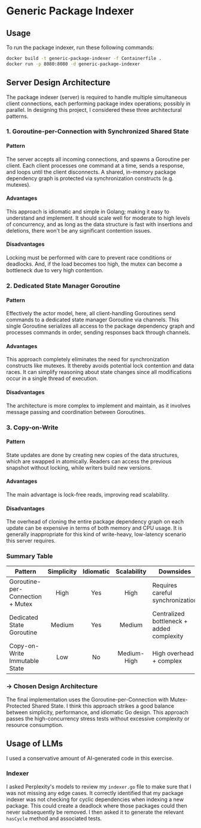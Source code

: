 # Generic Package Indexer

## Usage

To run the package indexer, run these following commands:

```sh
docker build -t generic-package-indexer -f Containerfile .
docker run -p 8080:8080 -d generic-package-indexer
```

## Server Design Architecture

The package indexer (server) is required to handle multiple simultaneous client
connections, each performing package index operations; possibly in parallel. In
designing this project, I considered these three architectural patterns.

### 1. Goroutine-per-Connection with Synchronized Shared State

#### Pattern

The server accepts all incoming connections, and spawns a Goroutine per client.
Each client processes one command at a time, sends a response, and loops until
the client disconnects. A shared, in-memory package dependency graph is
protected via synchronization constructs (e.g. mutexes).

#### Advantages

This approach is idiomatic and simple in Golang; making it easy to understand
and implement. It should scale well for moderate to high levels of concurrency,
and as long as the data structure is fast with insertions and deletions, there
won't be any significant contention issues.

#### Disadvantages

Locking must be performed with care to prevent race conditions or deadlocks.
And, if the load becomes too high, the mutex can become a bottleneck due to very
high contention.

### 2. Dedicated State Manager Goroutine

#### Pattern

Effectively the actor model, here, all client-handling Goroutines send commands
to a dedicated state manager Goroutine via channels. This single Goroutine
serializes all access to the package dependency graph and processes commands in
order, sending responses back through channels.

#### Advantages

This approach completely eliminates the need for synchronization constructs like
mutexes. It thereby avoids potential lock contention and data races. It can
simplify reasoning about state changes since all modifications occur in a single
thread of execution.

#### Disadvantages

The architecture is more complex to implement and maintain, as it involves
message passing and coordination between Goroutines.

### 3. Copy-on-Write

#### Pattern

State updates are done by creating new copies of the data structures, which are
swapped in atomically. Readers can access the previous snapshot without locking,
while writers build new versions.

#### Advantages

The main advantage is lock-free reads, improving read scalability.

#### Disadvantages

The overhead of cloning the entire package dependency graph on each update can
be expensive in terms of both memory and CPU usage. It is generally
inappropriate for this kind of write-heavy, low-latency scenario this server
requires.

### Summary Table

| **Pattern**                      | **Simplicity** | **Idiomatic** | **Scalability** | **Downsides**                             |
| -------------------------------- | :------------: | :-----------: | :-------------: | ----------------------------------------- |
| Goroutine-per-Connection + Mutex |      High      |      Yes      |      High       | Requires careful synchronization          |
| Dedicated State Goroutine        |     Medium     |      Yes      |     Medium      | Centralized bottleneck + added complexity |
| Copy-on-Write Immutable State    |      Low       |      No       |   Medium-High   | High overhead + complex                   |

### → Chosen Design Architecture

The final implementation uses the Goroutine-per-Connection with Mutex-Protected
Shared State. I think this approach strikes a good balance between simplicity,
performance, and idiomatic Go design. This approach passes the high-concurrency
stress tests without excessive complexity or resource consumption.

## Usage of LLMs

I used a conservative amount of AI-generated code in this exercise.

### Indexer

I asked Perplexity's models to review my `indexer.go` file to make sure that I
was not missing any edge cases. It correctly identified that my package indexer
was not checking for cyclic dependencies when indexing a new package. This could
create a deadlock where those packages could then never subsequently be removed.
I then asked it to generate the relevant `hasCycle` method and associated tests.
